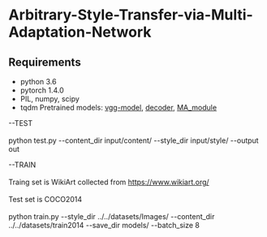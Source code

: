 # Arbitrary-Style-Transfer-via-Multi-Adaptation-Network
## Requirements
* python 3.6
* pytorch 1.4.0
* PIL, numpy, scipy
* tqdm
Pretrained models: [vgg-model](https://drive.google.com/file/d/1kUUNROxNmDroDuWl22JDlbN3vJBNYFZy/view?usp=sharing),  [decoder](https://drive.google.com/file/d/1BinnwM5AmIcVubr16tPTqxMjUCE8iu5M/view?usp=sharing),  [MA_module](x)   <br> 
 
--TEST <br>  
python test.py  --content_dir input/content/ --style_dir input/style/    --output out

--TRAIN <br>  
Traing set is WikiArt collected from https://www.wikiart.org/  <br>  
Test set is COCO2014  <br>  
python train.py --style_dir ../../datasets/Images/ --content_dir ../../datasets/train2014 --save_dir models/ --batch_size 8
